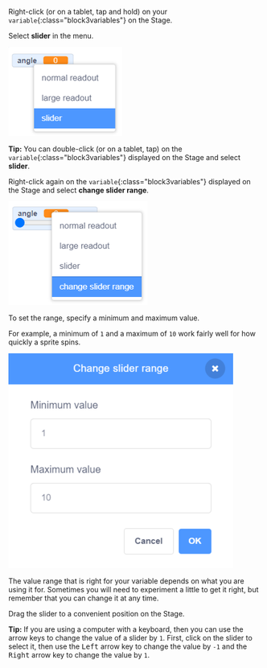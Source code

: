 Right-click (or on a tablet, tap and hold) on your `variable`{:class="block3variables"} on the Stage.

Select **slider** in the menu. 

![Selecting 'slider' in the menu.](images/variable-slider.png)

**Tip:** You can double-click (or on a tablet, tap) on the `variable`{:class="block3variables"} displayed on the Stage and select **slider**.

Right-click again on the `variable`{:class="block3variables"} displayed on the Stage and select **change slider range**.

![Selecting 'change slider range' in the menu.](images/slider-range.png)

To set the range, specify a minimum and maximum value.

For example, a minimum of `1` and a maximum of `10` work fairly well for how quickly a sprite spins.

![Changing the slider range to 1 to 10.](images/slider-values.png)

The value range that is right for your variable depends on what you are using it for. Sometimes you will need to experiment a little to get it right, but remember that you can change it at any time.

Drag the slider to a convenient position on the Stage.

**Tip:** If you are using a computer with a keyboard, then you can use the arrow keys to change the value of a slider by `1`. First, click on the slider to select it, then use the <kbd>Left</kbd> arrow key to change the value by `-1` and the <kbd>Right</kbd> arrow key to change the value by `1`.
